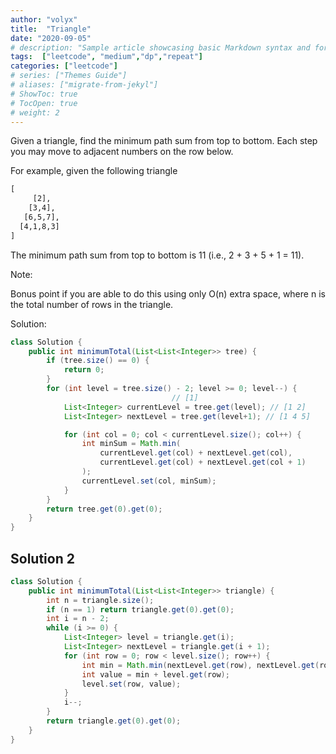 ```yaml
---
author: "volyx"
title:  "Triangle"
date: "2020-09-05"
# description: "Sample article showcasing basic Markdown syntax and formatting for HTML elements."
tags:  ["leetcode", "medium","dp","repeat"]
categories: ["leetcode"]
# series: ["Themes Guide"]
# aliases: ["migrate-from-jekyl"]
# ShowToc: true
# TocOpen: true
# weight: 2
---
```


Given a triangle, find the minimum path sum from top to bottom. Each step you may move to adjacent numbers on the row below.

For example, given the following triangle

```txt
[
     [2],
    [3,4],
   [6,5,7],
  [4,1,8,3]
]
```

The minimum path sum from top to bottom is 11 (i.e., 2 + 3 + 5 + 1 = 11).

Note:

Bonus point if you are able to do this using only O(n) extra space, where n is the total number of rows in the triangle.

Solution:

```java
class Solution {
    public int minimumTotal(List<List<Integer>> tree) {
        if (tree.size() == 0) {
            return 0;
        }
        for (int level = tree.size() - 2; level >= 0; level--) {
                                    // [1]
            List<Integer> currentLevel = tree.get(level); // [1 2]
            List<Integer> nextLevel = tree.get(level+1); // [1 4 5]

            for (int col = 0; col < currentLevel.size(); col++) {
                int minSum = Math.min(
                    currentLevel.get(col) + nextLevel.get(col),
                    currentLevel.get(col) + nextLevel.get(col + 1)
                );
                currentLevel.set(col, minSum);
            }
        }
        return tree.get(0).get(0);
    }
}
```

## Solution 2

```java
class Solution {
    public int minimumTotal(List<List<Integer>> triangle) {
        int n = triangle.size();
        if (n == 1) return triangle.get(0).get(0);
        int i = n - 2;
        while (i >= 0) {
            List<Integer> level = triangle.get(i);
            List<Integer> nextLevel = triangle.get(i + 1);
            for (int row = 0; row < level.size(); row++) {
                int min = Math.min(nextLevel.get(row), nextLevel.get(row + 1));
                int value = min + level.get(row);
                level.set(row, value);
            }
            i--;
        }
        return triangle.get(0).get(0);
    }
}
```